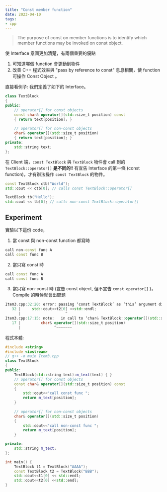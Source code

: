 ```yaml
---
title: "Const member function"
date: 2023-04-10
tags:
- cpp
---
```


> The purpose of const on member functions is to identify which member functions may be invoked on const object.

使 Interface 意圖更加清楚，有兩個重要的優點
1. 可知道哪個 function 會更動到物件
2. 改善 C++ 程式效率與 "pass by reference to const" 息息相關，使 function 可操作 Const Object 。

直接看例子: 我們定義了如下的 Interface。

```cpp
class TextBlock
{
public:
	// operator[] for const objects
	const char& operator[](std::size_t position) const
	{ return text[position]; }
	
	// operator[] for non-const objects
	char& operator[](std::size_t position) 
	{ return text[position]; }
private:
	std::string text;
};
```

在 Client 端，`const TextBlock` 與 `TextBlock` 物件會 call 到的  `TextBlock::operator[]` **是不同的**!! 有宣告 Interface 的第一條 (const function)，才有辦法操作 `const TextBlock` 的物件。
```cpp
const TextBlock ctb("World");
std::cout << ctb[0]; // calls const TextBlock::operator[]

TextBlock tb("Hello");
std::cout << tb[0]; // calls non-const TextBlock::operator[]
```

## Experiment
實驗以下這份 code，
1. 當 const 與 non-const function 都寫時
```cpp
call non-const func A
call const func B
```
2. 當只寫 const 時
```cpp
call const func A
call const func B
```
3. 當只寫 non-const 時 (宣告 const object, 但不宣告 `const operator[]` )，Compile 的時候就會出問題 
```cpp
Item3.cpp:32:20: error: passing ‘const TextBlock’ as ‘this’ argument discards qualifiers [-fpermissive]
   32 |     std::cout<<t2[0] <<std::endl;
      |                    ^
Item3.cpp:17:15: note:   in call to ‘char& TextBlock::operator[](std::size_t)’
   17 |         char& operator[](std::size_t position)
      |               ^~~~~~~~
```

程式本體:
```cpp
#include <string>
#include <iostream>
// g++ -o main Item3.cpp
class TextBlock
{
public:
    TextBlock(std::string text):m_text(text) { }
	// operator[] for const objects
	const char& operator[](std::size_t position) const
	{ 
        std::cout<<"call const func ";
        return m_text[position]; 
    }
	
	// operator[] for non-const objects
	char& operator[](std::size_t position) 
	{ 
        std::cout<<"call non-const func ";
        return m_text[position]; 
    }

private:
	std::string m_text;
};

int main() {
    TextBlock t1 = TextBlock("AAAA");
    const TextBlock t2 = TextBlock("BBB");
    std::cout<<t1[0] << std::endl; 
    std::cout<<t2[0] <<std::endl;
}
```
